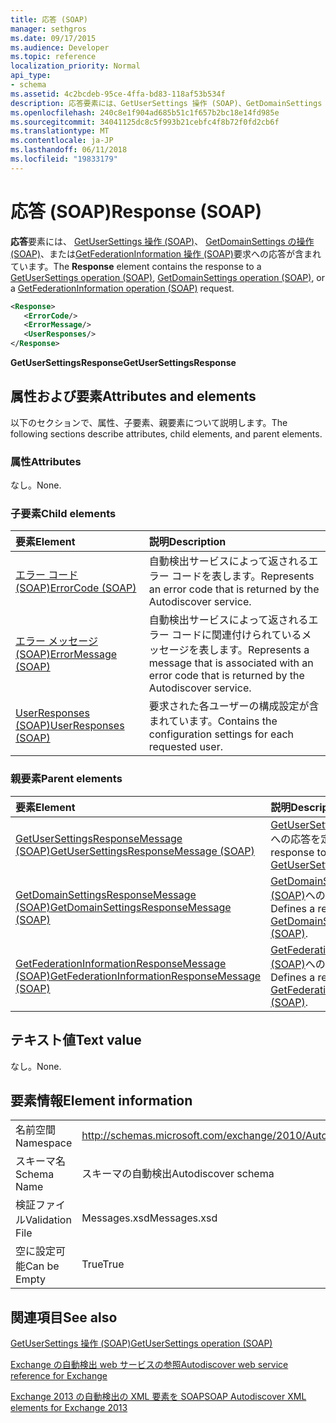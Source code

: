 ```yaml
---
title: 応答 (SOAP)
manager: sethgros
ms.date: 09/17/2015
ms.audience: Developer
ms.topic: reference
localization_priority: Normal
api_type:
- schema
ms.assetid: 4c2bcdeb-95ce-4ffa-bd83-118af53b534f
description: 応答要素には、GetUserSettings 操作 (SOAP)、GetDomainSettings の操作 (SOAP)、または GetFederationInformation の操作 (SOAP) 要求への応答が含まれています。
ms.openlocfilehash: 240c8e1f904ad685b51c1f657b2bc18e14fd985e
ms.sourcegitcommit: 34041125dc8c5f993b21cebfc4f8b72f0fd2cb6f
ms.translationtype: MT
ms.contentlocale: ja-JP
ms.lasthandoff: 06/11/2018
ms.locfileid: "19833179"
---
```

# <a name="response-soap"></a><span data-ttu-id="02137-103">応答 (SOAP)</span><span class="sxs-lookup"><span data-stu-id="02137-103">Response (SOAP)</span></span>

<span data-ttu-id="02137-104">**応答**要素には、 [GetUserSettings 操作 (SOAP)](getusersettings-operation-soap.md)、 [GetDomainSettings の操作 (SOAP)](getdomainsettings-operation-soap.md)、または[GetFederationInformation 操作 (SOAP)](getfederationinformation-operation-soap.md)要求への応答が含まれています。</span><span class="sxs-lookup"><span data-stu-id="02137-104">The **Response** element contains the response to a [GetUserSettings operation (SOAP)](getusersettings-operation-soap.md), [GetDomainSettings operation (SOAP)](getdomainsettings-operation-soap.md), or a [GetFederationInformation operation (SOAP)](getfederationinformation-operation-soap.md) request.</span></span> 
  
```XML
<Response>
   <ErrorCode/>
   <ErrorMessage/>
   <UserResponses/>
</Response>
```

 <span data-ttu-id="02137-105">**GetUserSettingsResponse**</span><span class="sxs-lookup"><span data-stu-id="02137-105">**GetUserSettingsResponse**</span></span>
## <a name="attributes-and-elements"></a><span data-ttu-id="02137-106">属性および要素</span><span class="sxs-lookup"><span data-stu-id="02137-106">Attributes and elements</span></span>

<span data-ttu-id="02137-107">以下のセクションで、属性、子要素、親要素について説明します。</span><span class="sxs-lookup"><span data-stu-id="02137-107">The following sections describe attributes, child elements, and parent elements.</span></span>
  
### <a name="attributes"></a><span data-ttu-id="02137-108">属性</span><span class="sxs-lookup"><span data-stu-id="02137-108">Attributes</span></span>

<span data-ttu-id="02137-109">なし。</span><span class="sxs-lookup"><span data-stu-id="02137-109">None.</span></span>
  
### <a name="child-elements"></a><span data-ttu-id="02137-110">子要素</span><span class="sxs-lookup"><span data-stu-id="02137-110">Child elements</span></span>

|<span data-ttu-id="02137-111">**要素**</span><span class="sxs-lookup"><span data-stu-id="02137-111">**Element**</span></span>|<span data-ttu-id="02137-112">**説明**</span><span class="sxs-lookup"><span data-stu-id="02137-112">**Description**</span></span>|
|:-----|:-----|
|[<span data-ttu-id="02137-113">エラー コード (SOAP)</span><span class="sxs-lookup"><span data-stu-id="02137-113">ErrorCode (SOAP)</span></span>](errorcode-soap.md) <br/> |<span data-ttu-id="02137-114">自動検出サービスによって返されるエラー コードを表します。</span><span class="sxs-lookup"><span data-stu-id="02137-114">Represents an error code that is returned by the Autodiscover service.</span></span>  <br/> |
|[<span data-ttu-id="02137-115">エラー メッセージ (SOAP)</span><span class="sxs-lookup"><span data-stu-id="02137-115">ErrorMessage (SOAP)</span></span>](errormessage-soap.md) <br/> |<span data-ttu-id="02137-116">自動検出サービスによって返されるエラー コードに関連付けられているメッセージを表します。</span><span class="sxs-lookup"><span data-stu-id="02137-116">Represents a message that is associated with an error code that is returned by the Autodiscover service.</span></span>  <br/> |
|[<span data-ttu-id="02137-117">UserResponses (SOAP)</span><span class="sxs-lookup"><span data-stu-id="02137-117">UserResponses (SOAP)</span></span>](userresponses-soap.md) <br/> |<span data-ttu-id="02137-118">要求された各ユーザーの構成設定が含まれています。</span><span class="sxs-lookup"><span data-stu-id="02137-118">Contains the configuration settings for each requested user.</span></span>  <br/> |
   
### <a name="parent-elements"></a><span data-ttu-id="02137-119">親要素</span><span class="sxs-lookup"><span data-stu-id="02137-119">Parent elements</span></span>

|<span data-ttu-id="02137-120">**要素**</span><span class="sxs-lookup"><span data-stu-id="02137-120">**Element**</span></span>|<span data-ttu-id="02137-121">**説明**</span><span class="sxs-lookup"><span data-stu-id="02137-121">**Description**</span></span>|
|:-----|:-----|
|[<span data-ttu-id="02137-122">GetUserSettingsResponseMessage (SOAP)</span><span class="sxs-lookup"><span data-stu-id="02137-122">GetUserSettingsResponseMessage (SOAP)</span></span>](getusersettingsresponsemessage-soap.md) <br/> |<span data-ttu-id="02137-123">[GetUserSettingsRequest (SOAP)](getusersettingsrequest-soap.md)への応答を定義します。</span><span class="sxs-lookup"><span data-stu-id="02137-123">Defines a response to a [GetUserSettingsRequest (SOAP)](getusersettingsrequest-soap.md)</span></span> <br/> |
|[<span data-ttu-id="02137-124">GetDomainSettingsResponseMessage (SOAP)</span><span class="sxs-lookup"><span data-stu-id="02137-124">GetDomainSettingsResponseMessage (SOAP)</span></span>](getdomainsettingsresponsemessage-soap.md) <br/> |<span data-ttu-id="02137-125">[GetDomainSettingsRequest (SOAP)](getdomainsettingsrequest-soap.md)への応答を定義します。</span><span class="sxs-lookup"><span data-stu-id="02137-125">Defines a response to a [GetDomainSettingsRequest (SOAP)](getdomainsettingsrequest-soap.md).</span></span>  <br/> |
|[<span data-ttu-id="02137-126">GetFederationInformationResponseMessage (SOAP)</span><span class="sxs-lookup"><span data-stu-id="02137-126">GetFederationInformationResponseMessage (SOAP)</span></span>](getfederationinformationresponsemessage-soap.md) <br/> |<span data-ttu-id="02137-127">[GetFederationInformationRequest (SOAP)](getfederationinformationrequest-soap.md)への応答を定義します。</span><span class="sxs-lookup"><span data-stu-id="02137-127">Defines a response to a [GetFederationInformationRequest (SOAP)](getfederationinformationrequest-soap.md).</span></span>  <br/> |
   
## <a name="text-value"></a><span data-ttu-id="02137-128">テキスト値</span><span class="sxs-lookup"><span data-stu-id="02137-128">Text value</span></span>

<span data-ttu-id="02137-129">なし。</span><span class="sxs-lookup"><span data-stu-id="02137-129">None.</span></span>
  
## <a name="element-information"></a><span data-ttu-id="02137-130">要素情報</span><span class="sxs-lookup"><span data-stu-id="02137-130">Element information</span></span>

|||
|:-----|:-----|
|<span data-ttu-id="02137-131">名前空間</span><span class="sxs-lookup"><span data-stu-id="02137-131">Namespace</span></span>  <br/> |http://schemas.microsoft.com/exchange/2010/Autodiscover  <br/> |
|<span data-ttu-id="02137-132">スキーマ名</span><span class="sxs-lookup"><span data-stu-id="02137-132">Schema Name</span></span>  <br/> |<span data-ttu-id="02137-133">スキーマの自動検出</span><span class="sxs-lookup"><span data-stu-id="02137-133">Autodiscover schema</span></span>  <br/> |
|<span data-ttu-id="02137-134">検証ファイル</span><span class="sxs-lookup"><span data-stu-id="02137-134">Validation File</span></span>  <br/> |<span data-ttu-id="02137-135">Messages.xsd</span><span class="sxs-lookup"><span data-stu-id="02137-135">Messages.xsd</span></span>  <br/> |
|<span data-ttu-id="02137-136">空に設定可能</span><span class="sxs-lookup"><span data-stu-id="02137-136">Can be Empty</span></span>  <br/> |<span data-ttu-id="02137-137">True</span><span class="sxs-lookup"><span data-stu-id="02137-137">True</span></span>  <br/> |
   
## <a name="see-also"></a><span data-ttu-id="02137-138">関連項目</span><span class="sxs-lookup"><span data-stu-id="02137-138">See also</span></span>



[<span data-ttu-id="02137-139">GetUserSettings 操作 (SOAP)</span><span class="sxs-lookup"><span data-stu-id="02137-139">GetUserSettings operation (SOAP)</span></span>](getusersettings-operation-soap.md)


[<span data-ttu-id="02137-140">Exchange の自動検出 web サービスの参照</span><span class="sxs-lookup"><span data-stu-id="02137-140">Autodiscover web service reference for Exchange</span></span>](autodiscover-web-service-reference-for-exchange.md)
  
[<span data-ttu-id="02137-141">Exchange 2013 の自動検出の XML 要素を SOAP</span><span class="sxs-lookup"><span data-stu-id="02137-141">SOAP Autodiscover XML elements for Exchange 2013</span></span>](soap-autodiscover-xml-elements-for-exchange-2013.md)

